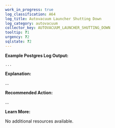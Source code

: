 ```yaml
---
work_in_progress: true
log_classification: A64
log_title: Autovacuum Launcher Shutting Down
log_category: autovacuum
collector_key: AUTOVACUUM_LAUNCHER_SHUTTING_DOWN
tooltip: ?1
urgency: ?2
sqlstate: ?2
---
```


**Example Postgres Log Output:**

```
...
```

**Explanation:**

...

**Recommended Action:**

...

**Learn More:**

No additional resources available.
